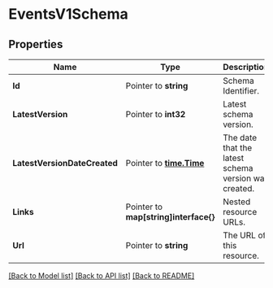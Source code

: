 # EventsV1Schema

## Properties

Name | Type | Description | Notes
------------ | ------------- | ------------- | -------------
**Id** | Pointer to **string** | Schema Identifier. |
**LatestVersion** | Pointer to **int32** | Latest schema version. |
**LatestVersionDateCreated** | Pointer to [**time.Time**](time.Time.md) | The date that the latest schema version was created. |
**Links** | Pointer to **map[string]interface{}** | Nested resource URLs. |
**Url** | Pointer to **string** | The URL of this resource. |

[[Back to Model list]](../README.md#documentation-for-models) [[Back to API list]](../README.md#documentation-for-api-endpoints) [[Back to README]](../README.md)


